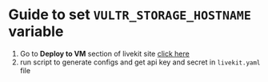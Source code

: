 # Guide to set `VULTR_STORAGE_HOSTNAME` variable

1. Go to **Deploy to VM** section of livekit site [click here](https://docs.livekit.io/deploy/vm/)
2. run script to generate configs and get api key and secret in `livekit.yaml` file